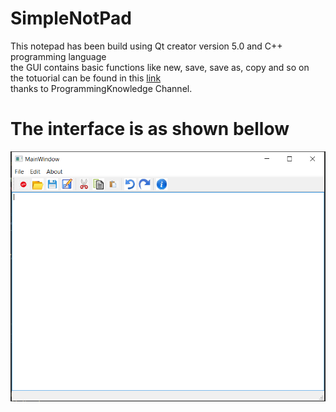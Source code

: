 # SimpleNotPad
This notepad has been build using Qt creator version 5.0 and C++ programming language  
the GUI contains basic functions like new, save, save as, copy and so on  
the totuorial can be found in this [link](https://www.youtube.com/watch?v=j4j1gbYJtUw&list=PLS1QulWo1RIZiBcTr5urECberTITj7gjA&index=26)  
thanks to ProgrammingKnowledge Channel.
# The interface is as shown bellow  
![GUI](https://github.com/yasser-sulaiman/SimpleNotPad/blob/main/interface.PNG)
